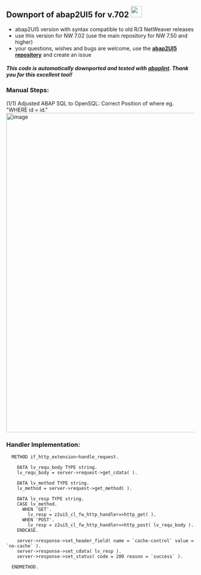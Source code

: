 ## Downport of abap2UI5 for v.702 <img src="https://github.com/abap2UI5/abap2UI5/assets/102328295/52ac0bb6-a219-4e9d-9e4f-62698dab3063" width="30">

* abap2UI5 version with syntax compatible to old R/3 NetWeaver releases
* use this version for NW 7.02 (use the main repository for NW 7.50 and higher)
* your questions, wishes and bugs are welcome, use the [**abap2UI5 repository**](https://github.com/ABAP2UI5/ABAP2UI5) and create an issue

#### _This code is automatically downported and tested with [abaplint](https://abaplint.org/). Thank you for this excellent tool!_

### Manual Steps:
(1/1) Adjusted ABAP SQL to OpenSQL: Correct Position of where eg. "WHERE id = id."  <br>
<img width="853" alt="image" src="https://github.com/abap2UI5/abap2UI5-downport/assets/102328295/4f35fe67-1816-4ea7-adb2-b6dc31545806">


### Handler Implementation:
```abap
  METHOD if_http_extension~handle_request.

    DATA lv_requ_body TYPE string.
    lv_requ_body = server->request->get_cdata( ).

    DATA lv_method TYPE string.
    lv_method = server->request->get_method( ).

    DATA lv_resp TYPE string.
    CASE lv_method.
      WHEN 'GET'.
        lv_resp = z2ui5_cl_fw_http_handler=>http_get( ).
      WHEN 'POST'.
        lv_resp = z2ui5_cl_fw_http_handler=>http_post( lv_requ_body ).
    ENDCASE.

    server->response->set_header_field( name = `cache-control` value = `no-cache` ).
    server->response->set_cdata( lv_resp ).
    server->response->set_status( code = 200 reason = `success` ).

  ENDMETHOD.
```
